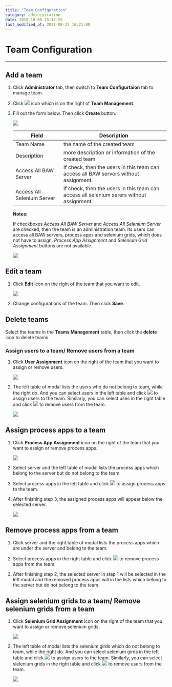 ```yaml
---
title: "Team Configuration"
category: administration
date: 2018-10-09 15:17:55
last_modified_at: 2021-08-23 16:21:00
---
```


# Team Configuration
***

## Add a team
  1. Click **Administrator** tab, then switch to  **Team Configurtaion** tab to manage team.  

  2. Click ![][add_icon] icon which is on the right of **Team Management**.

  3. Fill out the form below. Then click **Create** button.

     ![][administrator_add_team]

     |   Field                | Description |
     |------------------------|-------------|                                          
     | Team    Name           | the name of the created team|  
     | Description            | more description or information of the created team|
     | Access All BAW Server  | If check, then the users in this team can access all BAW servers without assignment.|
     | Access All Selenium Server  | If check, then the users in this team can access all selenium serers without assignment.|

     **Notes:**

     If checkboxes *Access All BAW Server* and *Access All Selenium Server* are checked, then the team is an administration team. Its users can access all BAW servers, process apps and selenium grids, which does not have to assign. *Process App Assignment* and *Selenium Grid Assignment* buttons are not available.

     ![][administration_super_team]

## Edit a team

  1. Click **Edit** icon on the right of the team that you want to edit.

     ![][administrator_edit_team]

  2. Change configurations of the team. Then click **Save**.

## Delete teams

  Select the teams in the **Teams Management** table, then click the **delete** icon to delete teams.

### Assign users to a team/ Remove users from a team

  1. Click **User Assignment** icon on the right of the team that you want to assign or remove users.

     ![][administrator_assign_user]

  2. The left table of modal lists the users who do not belong to team, while the right do. And you can select users in the left table and click ![][administrator_assign_button] to assign users to the team. Similarly, you can select uses in the right table and click ![][administrator_remove_button] to remove users from the team.

     ![][administrator_assign]

## Assign process apps to a team

  1. Click **Process App Assignment** icon on the right of the team that you want to assign or remove process apps.

     ![][administrator_assign_processapps]

  2. Select server and the left table of modal lists the process apps which belong to the server but do not belong to the team.

  3. Select process apps in the left table and click ![][administrator_assign_button] to assign process apps to the team.

  4. After finishing step 3, the assigned process apps will appear below the selected server.

     ![][administrator_assign_process_apps]

## Remove process apps from a team

  1. Click server and the right table of modal lists the process apps which are under the server and belong to the team.

  2. Select process apps in the right table and click ![][administrator_remove_button] to remove process apps from the team.

  3. After finishing step 2, the selected server in step 1 will be selected in the left modal and the removed process apps will in the lists which belong to the server but do not belong to the team.

## Assign selenium grids to a team/ Remove selenium grids from a team

  1. Click **Selenium Grid Assignment** icon on the right of the team that you want to assign or remove selenium grids.

     ![][administrator_assign_selenium_grid]

  2. The left table of modal lists the selenium girds which do not belong to team, while the right do. And you can select selenium girds in the left table and click ![][administrator_assign_button] to assign users to the team. Similarly, you can select slelenium grids in the right table and click ![][administrator_remove_button] to remove users from the team.

     ![][administrator_assign_seleniumgrds]







[add_icon]: ../images/administrator/Administrator_add_icon.png
[administrator_add_team]: ../images/administrator/administrator_add_team.png
[administrator_edit_team]: ../images/administrator/administrator_edit_team.png
[administrator_assign_user]: ../images/administrator/administrator_assign_user.png
[administrator_assign_button]: ../images/administrator/administrator_assign_button.png
[administrator_remove_button]: ../images/administrator/administrator_remove_button.png
[administrator_assign]: ../images/administrator/administrator_assign.png
[administrator_assign_processapps]: ../images/administrator/administrator_assign_processapps.png
[administrator_assign_selenium_grid]: ../images/administrator/administrator_assign_selenium_grid.png
[administrator_assign_seleniumgrds]: ../images/administrator/administrator_assign_seleniumgrds.png
[administrator_assign_process_apps]: ../images/administrator/administrator_assign_process_apps.png
[administration_super_team]: ../images/administrator/administration_super_team.png
